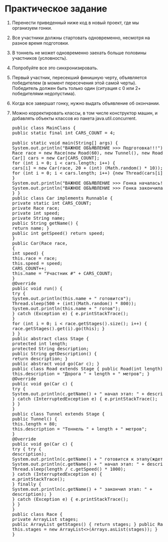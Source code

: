 <h1>Практическое задание</h1>

1) Перенести приведенный ниже код в новый проект, где мы организуем гонки.
2) Все участники должны стартовать одновременно, несмотря на разное время подготовки.
3) В тоннель не может одновременно заехать больше половины участников (условность).
4) Попробуйте все это синхронизировать.
5) Первый участник, пересекший финишную черту, объявляется победителем (в момент пересечения этой самой черты). Победитель должен быть только один (ситуация с 0 или 2+ победителями недопустима).
6) Когда все завершат гонку, нужно выдать объявление об окончании.
7) Можно корректировать классы, в том числе конструктор машин, и добавлять объекты классов из пакета java.util.concurrent.

   <pre>public class MainClass {
   public static final int CARS_COUNT = 4;
   
   public static void main(String[] args) {
   System.out.println("ВАЖНОЕ ОБЪЯВЛЕНИЕ >>> Подготовка!!!");
   Race race = new Race(new Road(60), new Tunnel(), new Road(40));
   Car[] cars = new Car[CARS_COUNT];
   for (int i = 0; i < cars.length; i++) {
   cars[i] = new Car(race, 20 + (int) (Math.random() * 10));}
   for (int i = 0; i < cars.length; i++) {new Thread(cars[i]).start();
   }
   System.out.println("ВАЖНОЕ ОБЪЯВЛЕНИЕ >>> Гонка началась!!!");
   System.out.println("ВАЖНОЕ ОБЪЯВЛЕНИЕ >>> Гонка закончилась!!!");
   } }
   public class Car implements Runnable {
   private static int CARS_COUNT;
   private Race race;
   private int speed;
   private String name;
   public String getName() {
   return name; }
   public int getSpeed() return speed;
   }
   public Car(Race race,
   {
   int speed) {
   this.race = race;
   this.speed = speed;
   CARS_COUNT++;
   this.name = "Участник #" + CARS_COUNT;
   }
   @Override
   public void run() {
   try {
   System.out.println(this.name + " готовится");
   Thread.sleep(500 + (int)(Math.random() * 800));
   System.out.println(this.name + " готов");
   } catch (Exception e) { e.printStackTrace();
   }
   for (int i = 0; i < race.getStages().size(); i++) {
   race.getStages().get(i).go(this); }
   } }
   public abstract class Stage {
   protected int length;
   protected String description;
   public String getDescription() {
   return description; }
   public abstract void go(Car c); }
   public class Road extends Stage { public Road(int length) { this.length = length;
   this.description = "Дорога " + length + " метров"; }
   @Override
   public void go(Car c) {
   try {
   System.out.println(c.getName() + " начал этап: " + description); Thread.sleep(length / c.getSpeed() * 1000); System.out.println(c.getName() + " закончил этап: " + description);
   } catch (InterruptedException e) { e.printStackTrace();
   } }
   }
   public class Tunnel extends Stage {
   public Tunnel() {
   this.length = 80;
   this.description = "Тоннель " + length + " метров";
   }
   @Override
   public void go(Car c) {
   try { try {
   description);
   System.out.println(c.getName() + " готовится к этапу(ждет): " +
   System.out.println(c.getName() + " начал этап: " + description);
   Thread.sleep(length / c.getSpeed() * 1000);
   } catch (InterruptedException e) {
   e.printStackTrace();
   } finally {
   System.out.println(c.getName() + " закончил этап: " +
   description); }
   } catch (Exception e) { e.printStackTrace();
   } }
   }
   public class Race {
   private ArrayList<Stage> stages;
   public ArrayList<Stage> getStages() { return stages; } public Race(Stage... stages) {
   this.stages = new ArrayList<>(Arrays.asList(stages)); }
   }</pre>

